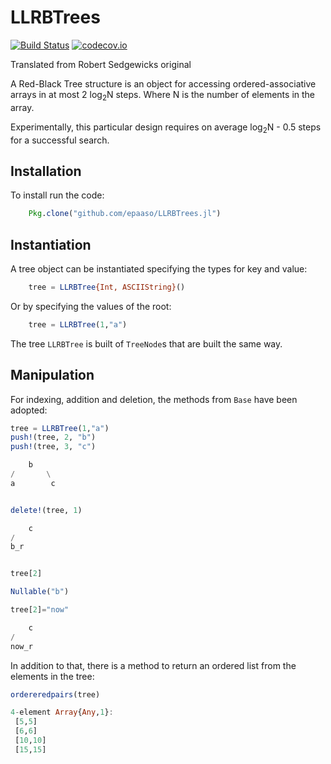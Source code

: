 # LLRBTrees

[![Build Status](https://travis-ci.org/epaaso/LLRBTrees.jl.svg?branch=master)](https://travis-ci.org/epaaso/LLRBTrees.jl)
[![codecov.io](https://codecov.io/github/epaaso/LLRBTrees.jl/coverage.svg?branch=master)](https://codecov.io/github/epaaso/LLRBTrees.jl?branch=master)

Translated from Robert Sedgewicks original

A Red-Black Tree structure is an object for accessing ordered-associative arrays in at most 2 log<sub>2</sub>N steps. Where N is the number of elements in the array.

Experimentally, this particular design requires on average log<sub>2</sub>N - 0.5 steps for a successful search.

## Installation

To install run the code:

```julia
    Pkg.clone("github.com/epaaso/LLRBTrees.jl")
```

## Instantiation

A tree object can be instantiated specifying the types for key and value:

```julia
    tree = LLRBTree{Int, ASCIIString}()
```

Or by specifying the values of the root:

```julia
    tree = LLRBTree(1,"a")
```

The tree `LLRBTree` is built of `TreeNode`s that are built the same way.

## Manipulation

For indexing, addition and deletion, the methods from `Base` have been adopted:

```julia
tree = LLRBTree(1,"a")
push!(tree, 2, "b")
push!(tree, 3, "c")

    b       
/       \  
a        c     


delete!(tree, 1)

    c       
/           
b_r  


tree[2]

Nullable("b")

tree[2]="now"

    c       
/            
now_r     
```

In addition to that, there is a method to return an ordered list from the elements in the tree:

```julia
ordereredpairs(tree)

4-element Array{Any,1}:
 [5,5]  
 [6,6]  
 [10,10]
 [15,15]

```
